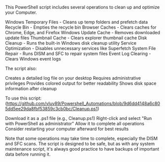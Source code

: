 This PowerShell script includes several operations to clean up and optimize your Computer. 

Windows Temporary Files - Cleans up temp folders and prefetch data
Recycle Bin - Empties the recycle bin
Browser Caches - Clears caches for Chrome, Edge, and Firefox
Windows Update Cache - Removes downloaded update files
Thumbnail Cache - Clears explorer thumbnail cache
Disk Cleanup - Runs the built-in Windows disk cleanup utility
Service Optimization - Disables unnecessary services like Superfetch
System File Repair - Runs DISM and SFC to repair system files
Event Log Clearing - Clears Windows event logs

The script also:

Creates a detailed log file on your desktop
Requires administrative privileges
Provides colored output for better readability
Shows disk space information after cleanup

To use this script: (https://github.com/vluv89/Powershell_Automations/blob/9d6dd4148a6c805dd5ee29da8fbf53859c3cb0bc/Cleanup.ps1)

Download it as a .ps1 file (e.g., Cleanup.ps1)
Right-click and select "Run with PowerShell as administrator"
Allow it to complete all operations
Consider restarting your computer afterward for best results

Note that some operations may take time to complete, especially the DISM and SFC scans. The script is designed to be safe, but as with any system maintenance script, it's always good practice to have backups of important data before running it.
